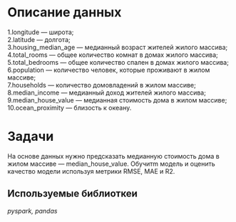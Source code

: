 # Описание данных
1.longitude — широта;<br>
2.latitude — долгота;<br>
3.housing_median_age — медианный возраст жителей жилого массива;<br>
4.total_rooms — общее количество комнат в домах жилого массива;<br>
5.total_bedrooms — общее количество спален в домах жилого массива;<br>
6.population — количество человек, которые проживают в жилом массиве;<br>
7.households — количество домовладений в жилом массиве;<br>
8.median_income — медианный доход жителей жилого массива;<br>
9.median_house_value — медианная стоимость дома в жилом массиве;<br>
10.ocean_proximity — близость к океану.<br>
# Задачи
На основе данных нужно предсказать медианную стоимость дома в жилом массиве — median_house_value. Обучитm модель и оценить качество модели используя метрики RMSE, MAE и R2.
## Используемые библиоткеи
*pyspark, pandas*
